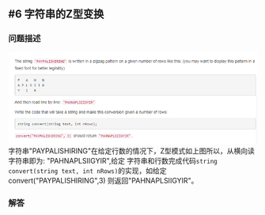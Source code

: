 ## #6 字符串的Z型变换
### 问题描述
![zigZag conversion](zigZag.png)
字符串"PAYPALISHIRING"在给定行数的情况下，Z型模式如上图所以，从横向读字符串即为: "PAHNAPLSIIGYIR",给定
字符串和行数完成代码`string convert(string text, int nRows)`的实现，如给定convert("PAYPALISHIRING",3)
则返回"PAHNAPLSIIGYIR"。

### 解答
